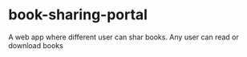 # book-sharing-portal
A web app where different user can shar books. Any user can read or download books
